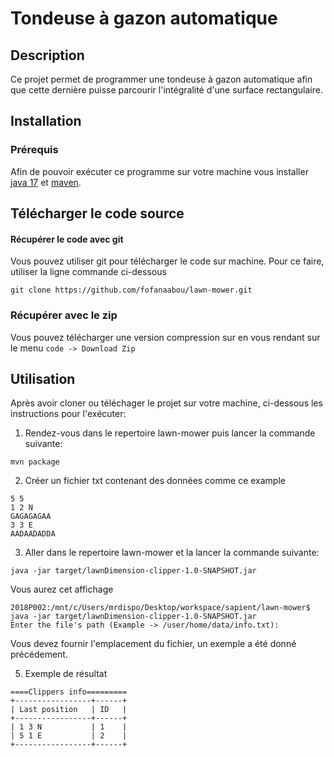 # Tondeuse à gazon automatique
## Description
Ce projet permet de programmer une tondeuse à gazon automatique afin que cette dernière puisse parcourir l'intégralité
d'une surface rectangulaire.

## Installation
### Prérequis 
Afin de pouvoir exécuter ce programme sur votre machine vous installer [java 17](https://www.oracle.com/java/technologies/javase/jdk17-archive-downloads.html) 
et [maven](https://maven.apache.org/install.html).
## Télécharger le code source
#### Récupérer le code avec git
Vous pouvez utiliser git pour télécharger le code  sur machine. Pour ce faire, utiliser la ligne commande ci-dessous
```shell
git clone https://github.com/fofanaabou/lawn-mower.git
```
### Récupérer avec le zip
Vous pouvez télécharger une version compression sur en vous rendant sur le menu `code -> Download Zip`

## Utilisation
Après avoir cloner ou téléchager le projet sur votre machine, ci-dessous les instructions pour l'exécuter:

 1) Rendez-vous dans le repertoire lawn-mower puis lancer la commande suivante:
 ```shell
mvn package
```
2) Créer un fichier txt contenant des données comme ce example 
```text
5 5
1 2 N
GAGAGAGAA
3 3 E
AADAADADDA
```
3) Aller dans le repertoire lawn-mower et la lancer la commande suivante:
```shell
java -jar target/lawnDimension-clipper-1.0-SNAPSHOT.jar
```
Vous aurez cet affichage
```shell
2018P002:/mnt/c/Users/mrdispo/Desktop/workspace/sapient/lawn-mower$ java -jar target/lawnDimension-clipper-1.0-SNAPSHOT.jar
Enter the file's path (Example -> /user/home/data/info.txt):
```
Vous devez fournir l'emplacement du fichier, un exemple a été donné précédement.

5) Exemple de résultat
```shell
====Clippers info=========
+-----------------+------+
| Last position   | ID   |
+-----------------+------+
| 1 3 N           | 1    |
| 5 1 E           | 2    |
+-----------------+------+
```